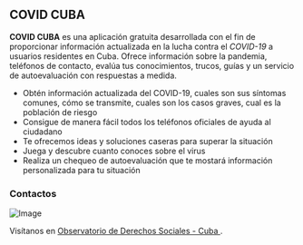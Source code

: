

## COVID CUBA

**COVID CUBA** es una aplicación gratuita desarrollada con el fin de proporcionar información actualizada en la lucha contra el _COVID-19_ a usuarios residentes en Cuba. Ofrece información sobre la pandemia, teléfonos de contacto, evalúa tus conocimientos, trucos, guías y un servicio de autoevaluación con respuestas a medida.

- Obtén información actualizada del COVID-19, cuales son sus síntomas comunes, cómo se transmite, cuales son los casos graves, cual es la población de riesgo
- Consigue de manera fácil todos los teléfonos oficiales de ayuda al ciudadano
- Te ofrecemos ideas y soluciones caseras para superar la situación
- Juega y descubre cuanto conoces sobre el virus
- Realiza un chequeo de autoevaluación que te mostará información personalizada para tu situación



### Contactos

![Image](http://derechossocialescuba.com/covidcuba/images/logo.png)

Visítanos en [Observatorio de Derechos Sociales - Cuba ](https://derechossocialescuba.org/).
